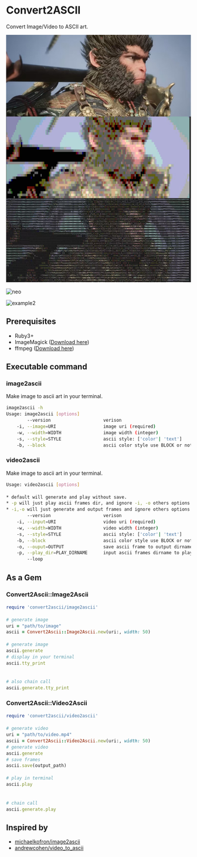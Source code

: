 # Convert2ASCII

Convert Image/Video to ASCII art.


![example](./example/wukong.jpg)

![neo](./example/neo.gif)

![example2](./example/doulai.jpg)

## Prerequisites

* Ruby3+
* ImageMagick ([Download here](https://imagemagick.org/script/download.php))
* ffmpeg ([Download here](https://www.ffmpeg.org/))


## Executable command

### image2ascii

Make image to ascii art in your terminal.

```bash
image2ascii -h
Usage: image2ascii [options]
        --version                    verison
    -i, --image=URI                  image uri (required)
    -w, --width=WIDTH                image width (integer)
    -s, --style=STYLE                ascii style: ['color'| 'text']
    -b, --block                      ascii color style use BLOCK or not [ true | false ]
```

### video2ascii

Make image to ascii art in your terminal.

```bash
Usage: video2ascii [options]

* default will generate and play without save.
* -p will just play ascii frames dir, and ignore -i, -o others options. --loop will play loop
* -i,-o will just generate and output frames and ignore others options
        --version                    verison
    -i, --input=URI                  video uri (required)
    -w, --width=WIDTH                video width (integer)
    -s, --style=STYLE                ascii style: ['color'| 'text']
    -b, --block                      ascii color style use BLOCK or not [ true | false ]
    -o, --ouput=OUTPUT               save ascii frame to output dirname
    -p, --play_dir=PLAY_DIRNAME      input ascii frames dirname to play
        --loop
```


## As a Gem

### Convert2Ascii::Image2Ascii


```ruby
require 'convert2ascii/image2ascii'

# generate image
uri = "path/to/image"
ascii = Convert2Ascii::Image2Ascii.new(uri:, width: 50)

# generate image
ascii.generate
# display in your terminal
ascii.tty_print


# also chain call
ascii.generate.tty_print

```


### Convert2Ascii::Video2Ascii

```ruby
require 'convert2ascii/video2ascii'

# generate video
uri = "path/to/video.mp4"
ascii = Convert2Ascii::Video2Ascii.new(uri:, width: 50)
# generate video
ascii.generate
# save frames
ascii.save(output_path)

# play in terminal
ascii.play


# chain call
ascii.generate.play

```

## Inspired by

* [michaelkofron/image2ascii](https://github.com/michaelkofron/image2ascii)
* [andrewcohen/video_to_ascii](https://github.com/andrewcohen/video_to_ascii)
